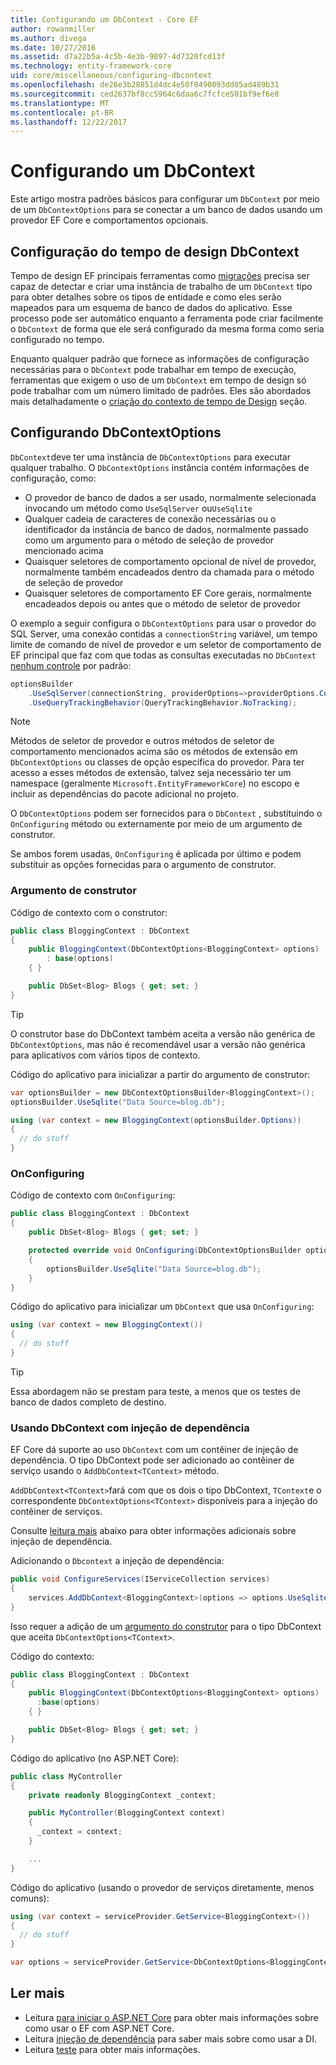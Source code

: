 ```yaml
---
title: Configurando um DbContext - Core EF
author: rowanmiller
ms.author: divega
ms.date: 10/27/2016
ms.assetid: d7a22b5a-4c5b-4e3b-9897-4d7320fcd13f
ms.technology: entity-framework-core
uid: core/miscellaneous/configuring-dbcontext
ms.openlocfilehash: de26e3b28851d4dc4e50f0490093dd05ad489b31
ms.sourcegitcommit: ced2637bf8cc5964c6daa6c7fcfce501bf9ef6e8
ms.translationtype: MT
ms.contentlocale: pt-BR
ms.lasthandoff: 12/22/2017
---
```

# <a name="configuring-a-dbcontext"></a>Configurando um DbContext

Este artigo mostra padrões básicos para configurar um `DbContext` por meio de um `DbContextOptions` para se conectar a um banco de dados usando um provedor EF Core e comportamentos opcionais.

## <a name="design-time-dbcontext-configuration"></a>Configuração do tempo de design DbContext

Tempo de design EF principais ferramentas como [migrações](xref:core/managing-schemas/migrations/index) precisa ser capaz de detectar e criar uma instância de trabalho de um `DbContext` tipo para obter detalhes sobre os tipos de entidade e como eles serão mapeados para um esquema de banco de dados do aplicativo. Esse processo pode ser automático enquanto a ferramenta pode criar facilmente o `DbContext` de forma que ele será configurado da mesma forma como seria configurado no tempo.

Enquanto qualquer padrão que fornece as informações de configuração necessárias para o `DbContext` pode trabalhar em tempo de execução, ferramentas que exigem o uso de um `DbContext` em tempo de design só pode trabalhar com um número limitado de padrões. Eles são abordados mais detalhadamente o [criação do contexto de tempo de Design](xref:core/miscellaneous/cli/dbcontext-creation) seção.

## <a name="configuring-dbcontextoptions"></a>Configurando DbContextOptions

`DbContext`deve ter uma instância de `DbContextOptions` para executar qualquer trabalho. O `DbContextOptions` instância contém informações de configuração, como:

- O provedor de banco de dados a ser usado, normalmente selecionada invocando um método como `UseSqlServer` ou`UseSqlite`
- Qualquer cadeia de caracteres de conexão necessárias ou o identificador da instância de banco de dados, normalmente passado como um argumento para o método de seleção de provedor mencionado acima
- Quaisquer seletores de comportamento opcional de nível de provedor, normalmente também encadeados dentro da chamada para o método de seleção de provedor
- Quaisquer seletores de comportamento EF Core gerais, normalmente encadeados depois ou antes que o método de seletor de provedor

O exemplo a seguir configura o `DbContextOptions` para usar o provedor do SQL Server, uma conexão contidas a `connectionString` variável, um tempo limite de comando de nível de provedor e um seletor de comportamento de EF principal que faz com que todas as consultas executadas no `DbContext` [nenhum controle](xref:core/querying/tracking#no-tracking-queries) por padrão:

``` csharp
optionsBuilder
    .UseSqlServer(connectionString, providerOptions=>providerOptions.CommandTimeout(60))
    .UseQueryTrackingBehavior(QueryTrackingBehavior.NoTracking);
```

> [!NOTE]  
> Métodos de seletor de provedor e outros métodos de seletor de comportamento mencionados acima são os métodos de extensão em `DbContextOptions` ou classes de opção específica do provedor. Para ter acesso a esses métodos de extensão, talvez seja necessário ter um namespace (geralmente `Microsoft.EntityFrameworkCore`) no escopo e incluir as dependências do pacote adicional no projeto.

O `DbContextOptions` podem ser fornecidos para o `DbContext` , substituindo o `OnConfiguring` método ou externamente por meio de um argumento de construtor.

Se ambos forem usadas, `OnConfiguring` é aplicada por último e podem substituir as opções fornecidas para o argumento de construtor.

### <a name="constructor-argument"></a>Argumento de construtor

Código de contexto com o construtor:

``` csharp
public class BloggingContext : DbContext
{
    public BloggingContext(DbContextOptions<BloggingContext> options)
        : base(options)
    { }

    public DbSet<Blog> Blogs { get; set; }
}
```

> [!TIP]  
> O construtor base do DbContext também aceita a versão não genérica de `DbContextOptions`, mas não é recomendável usar a versão não genérica para aplicativos com vários tipos de contexto.

Código do aplicativo para inicializar a partir do argumento de construtor:

``` csharp
var optionsBuilder = new DbContextOptionsBuilder<BloggingContext>();
optionsBuilder.UseSqlite("Data Source=blog.db");

using (var context = new BloggingContext(optionsBuilder.Options))
{
  // do stuff
}
```

### <a name="onconfiguring"></a>OnConfiguring

Código de contexto com `OnConfiguring`:

``` csharp
public class BloggingContext : DbContext
{
    public DbSet<Blog> Blogs { get; set; }

    protected override void OnConfiguring(DbContextOptionsBuilder optionsBuilder)
    {
        optionsBuilder.UseSqlite("Data Source=blog.db");
    }
}
```

Código do aplicativo para inicializar um `DbContext` que usa `OnConfiguring`:

``` csharp
using (var context = new BloggingContext())
{
  // do stuff
}
```

> [!TIP]
> Essa abordagem não se prestam para teste, a menos que os testes de banco de dados completo de destino.

### <a name="using-dbcontext-with-dependency-injection"></a>Usando DbContext com injeção de dependência

EF Core dá suporte ao uso `DbContext` com um contêiner de injeção de dependência. O tipo DbContext pode ser adicionado ao contêiner de serviço usando o `AddDbContext<TContext>` método.

`AddDbContext<TContext>`fará com que os dois o tipo DbContext, `TContext`e o correspondente `DbContextOptions<TContext>` disponíveis para a injeção do contêiner de serviços.

Consulte [leitura mais](#more-reading) abaixo para obter informações adicionais sobre injeção de dependência.

Adicionando o `Dbcontext` a injeção de dependência:

``` csharp
public void ConfigureServices(IServiceCollection services)
{
    services.AddDbContext<BloggingContext>(options => options.UseSqlite("Data Source=blog.db"));
}
```

Isso requer a adição de um [argumento do construtor](#constructor-argument) para o tipo DbContext que aceita `DbContextOptions<TContext>`.

Código do contexto:

``` csharp
public class BloggingContext : DbContext
{
    public BloggingContext(DbContextOptions<BloggingContext> options)
      :base(options)
    { }

    public DbSet<Blog> Blogs { get; set; }
}
```

Código do aplicativo (no ASP.NET Core):

``` csharp
public class MyController
{
    private readonly BloggingContext _context;

    public MyController(BloggingContext context)
    {
      _context = context;
    }

    ...
}
```

Código do aplicativo (usando o provedor de serviços diretamente, menos comuns):

``` csharp
using (var context = serviceProvider.GetService<BloggingContext>())
{
  // do stuff
}

var options = serviceProvider.GetService<DbContextOptions<BloggingContext>>();
```

## <a name="more-reading"></a>Ler mais

* Leitura [para iniciar o ASP.NET Core](../get-started/aspnetcore/index.md) para obter mais informações sobre como usar o EF com ASP.NET Core.
* Leitura [injeção de dependência](https://docs.microsoft.com/aspnet/core/fundamentals/dependency-injection) para saber mais sobre como usar a DI.
* Leitura [teste](testing/index.md) para obter mais informações.
